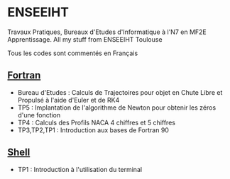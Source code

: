# ENSEEIHT
Travaux Pratiques, Bureaux d'Etudes d'Informatique à l'N7 en MF2E Apprentissage.
All my stuff from ENSEEIHT Toulouse

Tous les codes sont commentés en Français



## [Fortran](https://github.com/BergerProd/Informatique_N7/tree/master/Fortran)
+ Bureau d'Etudes : Calculs de Trajectoires pour objet en Chute Libre et Propulsé à l'aide d'Euler et de RK4
+ TP5 : Implantation de l'algorithme de Newton pour obtenir les zéros d'une fonction
+ TP4 : Calculs des Profils NACA 4 chiffres et 5 chiffres
+ TP3,TP2,TP1 : Introduction aux bases de Fortran 90

## [Shell](https://github.com/BergerProd/Informatique_N7/tree/master/Shell/TP1%20shell)
+ TP1 : Introduction à l'utilisation du terminal

